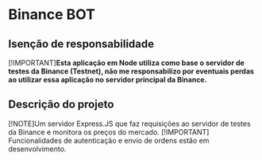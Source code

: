 # Binance BOT

## Isenção de responsabilidade

[!IMPORTANT]**Esta aplicação em Node utiliza como base o servidor de testes da Binance (Testnet), não me responsabilizo por eventuais perdas ao utilizar essa aplicação no servidor principal da Binance.**

## Descrição do projeto

[!NOTE]Um servidor Express.JS que faz requisições ao servidor de testes da Binance e monitora os preços do mercado.
[!IMPORTANT] Funcionalidades de autenticação e envio de ordens estão em desenvolvimento.

